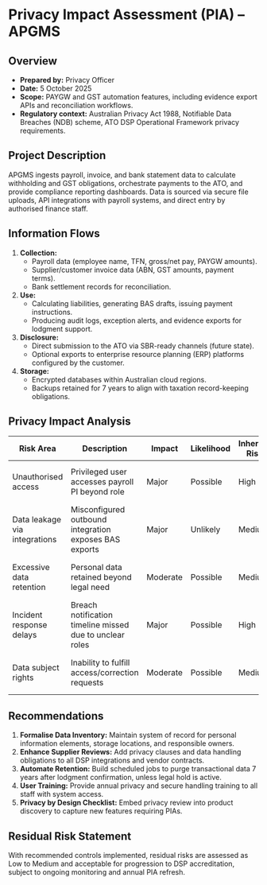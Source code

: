 # Privacy Impact Assessment (PIA) – APGMS

## Overview
- **Prepared by:** Privacy Officer
- **Date:** 5 October 2025
- **Scope:** PAYGW and GST automation features, including evidence export APIs and reconciliation workflows.
- **Regulatory context:** Australian Privacy Act 1988, Notifiable Data Breaches (NDB) scheme, ATO DSP Operational Framework privacy requirements.

## Project Description
APGMS ingests payroll, invoice, and bank statement data to calculate withholding and GST obligations, orchestrate payments to the ATO, and provide compliance reporting dashboards. Data is sourced via secure file uploads, API integrations with payroll systems, and direct entry by authorised finance staff.

## Information Flows
1. **Collection:**
   - Payroll data (employee name, TFN, gross/net pay, PAYGW amounts).
   - Supplier/customer invoice data (ABN, GST amounts, payment terms).
   - Bank settlement records for reconciliation.
2. **Use:**
   - Calculating liabilities, generating BAS drafts, issuing payment instructions.
   - Producing audit logs, exception alerts, and evidence exports for lodgment support.
3. **Disclosure:**
   - Direct submission to the ATO via SBR-ready channels (future state).
   - Optional exports to enterprise resource planning (ERP) platforms configured by the customer.
4. **Storage:**
   - Encrypted databases within Australian cloud regions.
   - Backups retained for 7 years to align with taxation record-keeping obligations.

## Privacy Impact Analysis
| Risk Area | Description | Impact | Likelihood | Inherent Risk | Mitigations | Residual Risk |
| --- | --- | --- | --- | --- | --- | --- |
| Unauthorised access | Privileged user accesses payroll PI beyond role | Major | Possible | High | Enforce MFA, implement SoD and quarterly access reviews (see `runbooks/access_reviews.md`). | Medium |
| Data leakage via integrations | Misconfigured outbound integration exposes BAS exports | Major | Unlikely | Medium | Secure integration templates, limit destinations via allowlist, provide admin approval workflow. | Low |
| Excessive data retention | Personal data retained beyond legal need | Moderate | Possible | Medium | Apply retention schedule tied to BAS lodgment cycle; automate archival/deletion scripts. | Low |
| Incident response delays | Breach notification timeline missed due to unclear roles | Major | Possible | High | Adopt IR runbook with 72-hour notification timer and rehearsal. | Medium |
| Data subject rights | Inability to fulfill access/correction requests | Moderate | Possible | Medium | Implement ticket workflow, document response templates, track metrics in privacy register. | Low |

## Recommendations
1. **Formalise Data Inventory:** Maintain system of record for personal information elements, storage locations, and responsible owners.
2. **Enhance Supplier Reviews:** Add privacy clauses and data handling obligations to all DSP integrations and vendor contracts.
3. **Automate Retention:** Build scheduled jobs to purge transactional data 7 years after lodgment confirmation, unless legal hold is active.
4. **User Training:** Provide annual privacy and secure handling training to all staff with system access.
5. **Privacy by Design Checklist:** Embed privacy review into product discovery to capture new features requiring PIAs.

## Residual Risk Statement
With recommended controls implemented, residual risks are assessed as Low to Medium and acceptable for progression to DSP accreditation, subject to ongoing monitoring and annual PIA refresh.
